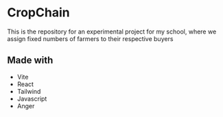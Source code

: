 # CropChain

This is the repository for an experimental project for my school, where we assign fixed numbers of farmers to their respective buyers

## Made with

- Vite
- React
- Tailwind
- Javascript
- Anger


